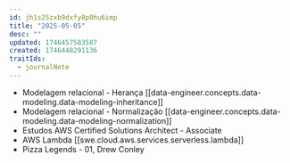 ```yaml
---
id: jh1s25zxb9dxfy8p0hu6imp
title: "2025-05-05"
desc: ""
updated: 1746457583587
created: 1746448291136
traitIds:
  - journalNote
---
```


- Modelagem relacional - Herança [[data-engineer.concepts.data-modeling.data-modeling-inheritance]]
- Modelagem relacional - Normalização [[data-engineer.concepts.data-modeling.data-modeling-normalization]]
- Estudos AWS Certified Solutions Architect - Associate
- AWS Lambda [[swe.cloud.aws.services.serverless.lambda]]
- Pizza Legends - 01, Drew Conley
